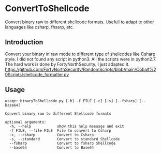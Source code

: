 # ConvertToShellcode
Convert binary raw to different shellcode formats. Usefull to adapt to other languages like csharp, fhsarp, etc.

## Introduction
Convert your binary in raw mode to different type of shellcodes like Csharp style. I did not found any script in python3. All the scripts were in python2.7. The hard work is done by FortyNorthSecurity. I just adapted it.  https://github.com/FortyNorthSecurity/RandomScripts/blob/main/Cobalt%20Scripts/shellcode_formatter.py

## Usage
```
usage: binaryToShellcode.py [-h] -f FILE [-c] [-s] [--fsharp] [--base64]

Convert binary raw to different Shellcode formats

optional arguments:
  -h, --help            show this help message and exit
  -f FILE, --file FILE  File to convert to Csharp
  -c, --csharp          Convert to Csharp
  -s, --standard        Convert to standard Shellcode
  --fsharp              Convert to fsharp Shellcode
  --base64              Convert to Base64
```
